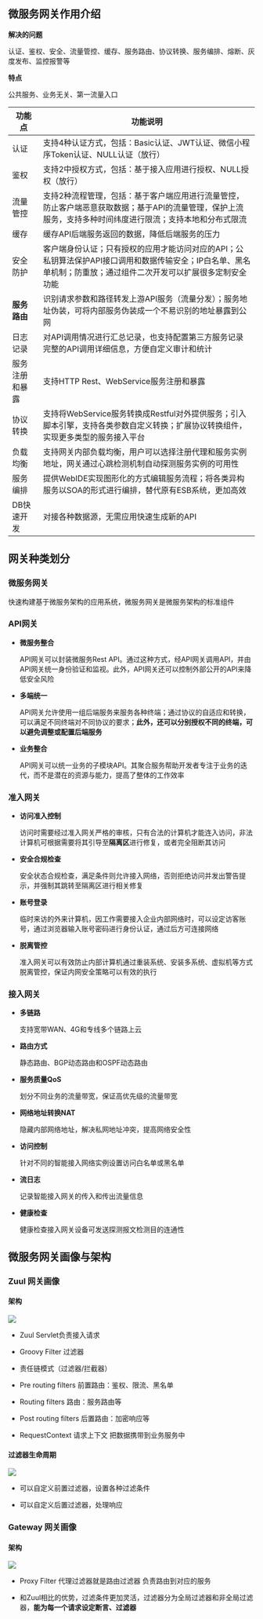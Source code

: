 ## 微服务网关作用介绍

**解决的问题**

认证、鉴权、安全、流量管控、缓存、服务路由、协议转换、服务编排、熔断、灰度发布、监控报警等

**特点**

公共服务、业务无关、第一流量入口

| 功能点         | 功能说明                                                     |
| -------------- | ------------------------------------------------------------ |
| 认证           | 支持4种认证方式，包括：Basic认证、JWT认证、微信小程序Token认证、NULL认证（放行） |
| 鉴权           | 支持2中授权方式，包括：基于接入应用进行授权、NULL授权（放行） |
| 流量管控       | 支持2种流程管理，包括：基于客户端应用进行流量管控，防止客户端恶意获取数据；基于API的流量管理，保护上流服务，支持多种时间纬度进行限流；支持本地和分布式限流 |
| 缓存           | 缓存API后端服务返回的数据，降低后端服务的压力                |
| 安全防护       | 客户端身份认证；只有授权的应用才能访问对应的API；公私钥算法保护API接口调用和数据传输安全；IP白名单、黑名单机制；防重放；通过组件二次开发可以扩展很多定制安全功能 |
| **服务路由**   | 识别请求参数和路径转发上游API服务（流量分发）；服务地址伪装，可将内部服务伪装成一个不易识别的地址暴露到公网 |
| 日志记录       | 对API调用情况进行汇总记录，也支持配置第三方服务记录完整的API调用详细信息，方便自定义审计和统计 |
| 服务注册和暴露 | 支持HTTP Rest、WebService服务注册和暴露                      |
| 协议转换       | 支持将WebService服务转换成Restful对外提供服务；引入脚本引擎，支持各类参数自定义转换；扩展协议转换组件，实现更多类型的服务接入平台 |
| 负载均衡       | 支持网关内部负载均衡，用户可以选择注册代理和服务实例地址，网关通过心跳检测机制自动探测服务实例的可用性 |
| 服务编排       | 提供WebIDE实现图形化的方式编辑服务流程；将各类异构服务以SOA的形式进行编排，替代原有ESB系统，更加高效 |
| DB快速开发     | 对接各种数据源，无需应用快速生成新的API                      |

## 网关种类划分

### 微服务网关

快速构建基于微服务架构的应用系统，微服务网关是微服务架构的标准组件

### API网关

- **微服务整合**

  API网关可以封装微服务Rest API。通过这种方式，经API网关调用API，并由API网关统一身份验证和监视。此外，API网关还可以控制外部公开的API来降低安全风险

- **多端统一**

  API网关允许使用一组后端服务来服务各种终端；通过协议的自适应和转换，可以满足不同终端对不同协议的要求；**此外，还可以分别授权不同的终端，可以避免调整或配置后端服务**

- **业务整合**

  API网关可以统一业务的子模块API。其聚合服务帮助开发者专注于业务的迭代，而不是潜在的资源与能力，提高了整体的工作效率

### 准入网关

- **访问准入控制**

  访问时需要经过准入网关严格的审核，只有合法的计算机才能连入访问，非法计算机可根据需要将其引导至**隔离区**进行修复，或者完全阻断其访问

- **安全合规检查**

  安全状态合规检查，满足条件则允许接入网络，否则拒绝访问并发出警告提示，并强制其跳转至隔离区进行相关修复

- **账号登录**

  临时来访的外来计算机，因工作需要接入企业内部网络时，可以设定访客账号，通过浏览器输入账号密码进行身份认证，通过后方可连接网络

- **脱离管控**

  准入网关可以有效防止内部计算机通过重装系统、安装多系统、虚拟机等方式脱离管控，保证内网安全策略可以有效的执行

### 接入网关

- **多链路**

  支持宽带WAN、4G和专线多个链路上云

- **路由方式**

  静态路由、BGP动态路由和OSPF动态路由

- **服务质量QoS**

  划分不同业务的流量带宽，保证高优先级的流量带宽

- **网络地址转换NAT**

  隐藏内部网络地址，解决私网地址冲突，提高网络安全性

- **访问控制**

  针对不同的智能接入网络实例设置访问白名单或黑名单

- **流日志**

  记录智能接入网关的传入和传出流量信息

- **健康检查**

  健康检查接入网关设备可发送探测报文检测目的连通性

## 微服务网关画像与架构

### Zuul 网关画像

#### 架构 

![](https://wingbun-notes-image.oss-cn-guangzhou.aliyuncs.com/images/zuul%E6%9E%B6%E6%9E%84.png)

- Zuul Servlet负责接入请求

- Groovy Filter 过滤器



- 责任链模式（过滤器/拦截器）

- Pre routing filters 前置路由：鉴权、限流、黑名单

- Routing filters 路由：服务路由等

- Post routing filters 后置路由：加密响应等



- RequestContext 请求上下文 把数据携带到业务服务中



#### 过滤器生命周期

![](https://wingbun-notes-image.oss-cn-guangzhou.aliyuncs.com/images/%E8%BF%87%E6%BB%A4%E5%99%A8%E7%94%9F%E5%91%BD%E5%91%A8%E6%9C%9F.png)

- 可以自定义前置过滤器，设置各种过滤条件

- 可以自定义后置过滤器，处理响应

### Gateway 网关画像

#### 架构

![](https://wingbun-notes-image.oss-cn-guangzhou.aliyuncs.com/images/Gateway%E6%9E%B6%E6%9E%84.png)

- Proxy Filter 代理过滤器就是路由过滤器 负责路由到对应的服务

- 和Zuul相比的优势，过滤条件更加灵活，过滤器分为全局过滤器和非全局过滤器，**能为每一个请求设定断言、过滤器**